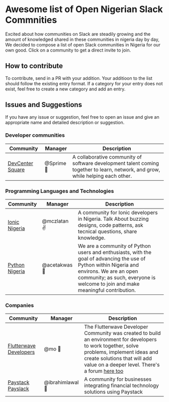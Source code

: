 # Awesome list of Open Nigerian Slack Commnities

Excited about how communities on Slack are steadily growing and the amount of knowledged shared in these communities in nigeria day by day, We decided to compose a list of open Slack communities in Nigeria for our own good. Click on a community to get a direct invite to join.

## How to contribute

To contribute, send in a PR with your addition. Your additioon to the list should follow the existing entry format. If a category for your entry does not exist, feel free to create a new category and add an entry.

## Issues and Suggestions

If you have any issue or suggestion, feel free to open an issue and give an appropriate name and detailed description or suggestion.

### Developer communities

Community               |      Manager      |              Description
------------------------|-------------------| ------------------------------------------
[DevCenter Square](https://devcenter-square-slack.herokuapp.com/)        |    @Sprime 🙌     | A collaborative community of software development talent coming together to learn, network, and grow, while helping each other.

### Programming Languages and Technologies

Community               |      Manager      |              Description
------------------------|-------------------|------------------------------------------
[Ionic Nigeria](ionic-nigeria.herokuapp.com)           |    @mczlatan ✌   | A community for Ionic developers in Nigeria. Talk About buzzing designs, code patterns, ask tecnical questions, share knowledge.
[Python Nigeria](https://py-slack-invite.herokuapp.com/)           |    @acetakwas 👨   | We are a community of Python users and enthusiasts, with the goal of advancing the use of Python within Nigeria and environs. We are an open community; as such, everyone is welcome to join and make meaningful contribution.

### Companies

Community               |      Manager      |                      Description
------------------------|-------------------|------------------------------------------
[Flutterwave Developers](http://bit.ly/2yRh01e)  |    @mo 👵         | The Flutterwave Developer Community was created to build an environment for developers to work together, solve problems, implement ideas and create solutions that will add value on a deeper level. There's a forum [here too](http://bit.ly/2yRh01e)
[Paystack Payslack](https://slack.paystack.com)       |  @ibrahimlawal 💂 | A community for businesses integrating financial technology solutions using Paystack






